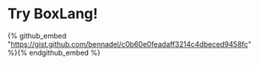 # Try BoxLang!

{% github_embed "https://gist.github.com/bennadel/c0b60e0feadaff3214c4dbeced9458fc" %}{% endgithub_embed %}
